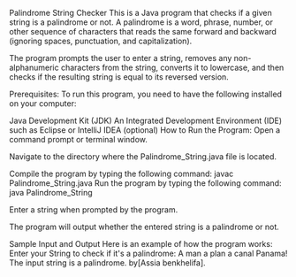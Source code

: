 Palindrome String Checker
This is a Java program that checks if a given string is a palindrome or not. A palindrome is a word, phrase, number, or other sequence of characters that reads the same forward and backward (ignoring spaces, punctuation, and capitalization).

The program prompts the user to enter a string, removes any non-alphanumeric characters from the string, converts it to lowercase, and then checks if the resulting string is equal to its reversed version.

Prerequisites:
To run this program, you need to have the following installed on your computer:

Java Development Kit (JDK)
An Integrated Development Environment (IDE) such as Eclipse or IntelliJ IDEA (optional)
How to Run the Program:
Open a command prompt or terminal window.

Navigate to the directory where the Palindrome_String.java file is located.

Compile the program by typing the following command:
javac Palindrome_String.java
Run the program by typing the following command:
java Palindrome_String

Enter a string when prompted by the program.

The program will output whether the entered string is a palindrome or not.

Sample Input and Output
Here is an example of how the program works:
Enter your String to check if it's a palindrome:
A man a plan a canal Panama!
The input string is a palindrome.
by[Assia benkhelifa].
